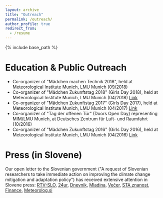 ```yaml
---
layout: archive
title: "Outreach"
permalink: /outreach/
author_profile: true
redirect_from:
  - /resume
---
```


{% include base_path %}

Education & Public Outreach 
======
* Co-organizer of "Mädchen machen Technik 2018", held at Meteorological Institute Munich, LMU Munich (09/2018)<br/>
* Co-organizer of "Mädchen Zukunftstag 2018" (Girls Day 2018), held at Meteorological Institute Munich, LMU Munich (04/2018) [Link](https://www.wavestoweather.de/equal_opportunity/activities/girlsday-2018/index.html)<br/>
* Co-organizer of "Mädchen Zukunftstag 2017" (Girls Day 2017), held at Meteorological Institute Munich, LMU Munich (04/2017) [Link](https://www.wavestoweather.de/equal_opportunity/activities/girls_day_2017/index.html)<br/>
* Co-organizer of "Tag der offenen Tür" (Doors Open Day) representing MIM/LMU Munich, at Deutsches Zentrum für Luft- und Raumfahrt (10/2016)
* Co-organizer of "Mädchen Zukunftstag 2016" (Girls Day 2016), held at Meteorological Institute Munich, LMU Munich (04/2016) [Link](https://www.wavestoweather.de/equal_opportunity/activities/girls_day_2016/index.html)<br/>


Press (in Slovene)
======
Our open letter to the Slovenian government ("A request of Slovenian researchers to take immediate action on improving the climate change mitigation and adaptation policy") has received extensive attention in Slovene press:
[RTV-SLO](https://www.rtvslo.si/okolje/novice/znanstveniki-slovenija-ne-kaze-pripravljenosti-da-bi-se-na-podnebne-spremembe-odlocno-odzvala/504612?fbclid=IwAR2Px1cLtDykMJxNszkG6MI1QDOM2LneGWqK70LchAvEST9RBr_VWVjM-7Y),
[24ur](https://www.24ur.com/novice/slovenija/razocarani-slovenski-znanstveniki-politiki-se-ne-zavedajo-resnosti-problema.html),
[Dnevnik](https://www.dnevnik.si/1042913601/slovenija/slovenski-raziskovalci-pozivajo-k-odlocnemu-ukrepanju-za-blazenje-podnebnih-sprememb),
[Mladina](https://www.mladina.si/194097/slovenski-znanstveniki-o-podnebnih-spremembah-nasa-moralna-in-eticna-dolznost-je-pozvati-k-ukr/),
[Večer](https://www.vecer.com/znanstveniki-pozivajo-vlado-drzavni-zbor-in-drzavni-svet-ukrepajte-10089051),
[STA znanost](http://znanost.sta.si/2696264/slovenski-raziskovalci-pozivajo-k-odlocnemu-ukrepanju-za-blazenje-podnebnih-sprememb),
[Finance](https://oe.finance.si/8954794),
[Meteorolog.si](http://meteorolog.si/index.php/2019/11/11/podnebne-spremembe-odprto-pismo/)

